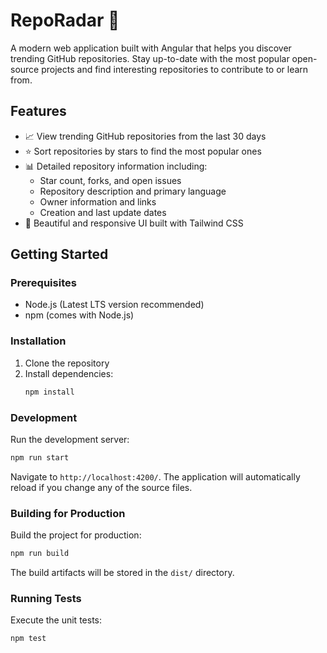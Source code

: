 # RepoRadar 🎯

A modern web application built with Angular that helps you discover trending GitHub repositories. Stay up-to-date with the most popular open-source projects and find interesting repositories to contribute to or learn from.

## Features

- 📈 View trending GitHub repositories from the last 30 days
- ⭐ Sort repositories by stars to find the most popular ones
- 📊 Detailed repository information including:
  - Star count, forks, and open issues
  - Repository description and primary language
  - Owner information and links
  - Creation and last update dates
- 🎨 Beautiful and responsive UI built with Tailwind CSS

## Getting Started

### Prerequisites

- Node.js (Latest LTS version recommended)
- npm (comes with Node.js)

### Installation

1. Clone the repository
2. Install dependencies:
   ```bash
   npm install
   ```

### Development

Run the development server:
```bash
npm run start
```
Navigate to `http://localhost:4200/`. The application will automatically reload if you change any of the source files.

### Building for Production

Build the project for production:
```bash
npm run build
```

The build artifacts will be stored in the `dist/` directory.

### Running Tests

Execute the unit tests:
```bash
npm test
```

